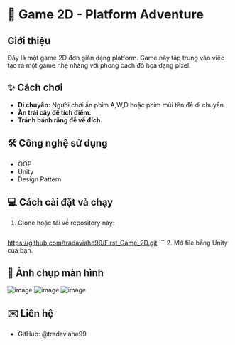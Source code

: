 # 🚀 Game 2D - Platform Adventure

## Giới thiệu
Đây là một game 2D đơn giản dạng platform. Game này tập trung vào việc tạo ra một game nhẹ nhàng với phong cách đồ họa dạng pixel.

## ✨ Cách chơi
* **Di chuyển:** Người chơi ấn phím A,W,D hoặc phím mũi tên để di chuyển.
* **Ăn trái cây để tích điểm.** 
* **Tránh bánh răng để về đích.** 

## 🛠️ Công nghệ sử dụng
* OOP
* Unity 
* Design Pattern

## 💻 Cách cài đặt và chạy
1.  Clone hoặc tải về repository này:
    ```bash
   https://github.com/tradaviahe99/First_Game_2D.git
    ```
2.  Mở file bằng Unity của bạn.

## 📸 Ảnh chụp màn hình
![image](https://github.com/user-attachments/assets/684aa943-effa-4cd5-a1df-41e93c2a0faf)
![image](https://github.com/user-attachments/assets/14aab6b0-f326-46f8-85f3-180d0c45c903)
![image](https://github.com/user-attachments/assets/fd2eb355-f38f-4bea-a7f9-d253da756c41)

## ✉️ Liên hệ
* GitHub: @tradaviahe99
